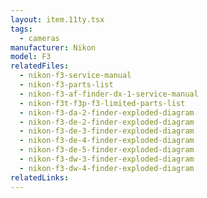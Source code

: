 ```yaml
---
layout: item.11ty.tsx
tags:
  - cameras
manufacturer: Nikon
model: F3
relatedFiles:
  - nikon-f3-service-manual
  - nikon-f3-parts-list
  - nikon-f3-af-finder-dx-1-service-manual
  - nikon-f3t-f3p-f3-limited-parts-list
  - nikon-f3-da-2-finder-exploded-diagram
  - nikon-f3-de-2-finder-exploded-diagram
  - nikon-f3-de-3-finder-exploded-diagram
  - nikon-f3-de-4-finder-exploded-diagram
  - nikon-f3-de-5-finder-exploded-diagram
  - nikon-f3-dw-3-finder-exploded-diagram
  - nikon-f3-dw-4-finder-exploded-diagram
relatedLinks:
---
```

